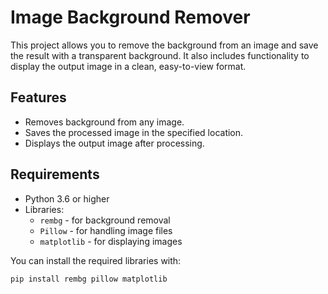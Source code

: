 # Image Background Remover

This project allows you to remove the background from an image and save the result with a transparent background. It also includes functionality to display the output image in a clean, easy-to-view format.

## Features

- Removes background from any image.
- Saves the processed image in the specified location.
- Displays the output image after processing.

## Requirements

- Python 3.6 or higher
- Libraries: 
  - `rembg` - for background removal
  - `Pillow` - for handling image files
  - `matplotlib` - for displaying images

You can install the required libraries with:

```bash
pip install rembg pillow matplotlib
